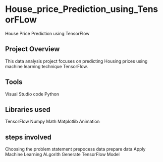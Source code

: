 # House_price_Prediction_using_TensorFLow
House Price Prediction using TensorFlow


## Project Overview
This data analysis project focuses on predicting Housing prices using machine learning technique TensorFlow.

## Tools
Visual Studio code
Python 

## Libraries used
TensorFlow
Numpy
Math
Matplotlib
Animation 

## steps involved
Choosing the problem statement
prepocess data
prepare data
Apply Machine Learning ALgorith
Generate TensorFlow Model






